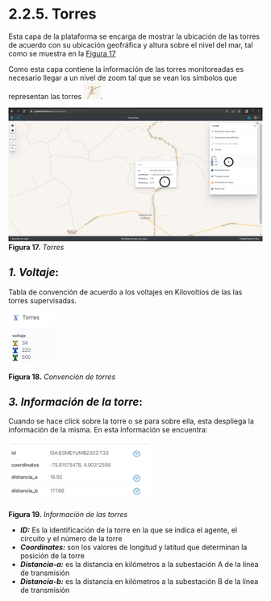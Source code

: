# 2.2.5. Torres
Esta capa de la plataforma se encarga de mostrar la ubicación de las torres de acuerdo con su ubicación geofráfica y altura sobre el nivel del mar, tal como se muestra en la [Figura 17](../../../pictures/Imagen17.png.)

Como esta capa contiene la información de las torres monitoreadas es necesario llegar a un nivel de zoom tal que se vean los símbolos que representan las torres ![Figura 18](../../../pictures/Imagen18.png).

![Figura 17](../../../pictures/Imagen17.png "Torres")
**Figura 17.** *Torres*

##  *1. Voltaje*:
Tabla de convención de acuerdo a los voltajes en Kilovoltios de las las torres supervisadas.

![Figura 18](../../../pictures/Imagen33.png "Convención de torres")

**Figura 18.** *Convención de torres*

## *3. Información de la torre*:

Cuando se hace click sobre la torre o se para sobre ella, esta despliega la información de la misma. En esta información se encuentra:

![Figura 19](../../../pictures/Imagen34.png "Información de las torres")

**Figura 19.** *Información de las torres*

- **_ID:_** Es la identificación de la torre en la que se indica el agente, el circuito y el número de la torre
- **_Coordinates:_** son los valores de longitud y latitud que determinan la posición de la torre
- **_Distancia-a:_** es la distancia en kilómetros a la subestación A de la línea de transmisión
- **_Distancia-b:_** es la distancia en kilómetros a la subestación B de la línea de transmisión
